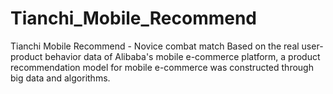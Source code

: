 # Tianchi_Mobile_Recommend
Tianchi Mobile Recommend - Novice combat match
Based on the real user-product behavior data of Alibaba's mobile e-commerce platform, a product recommendation model for mobile e-commerce was constructed through big data and algorithms.
